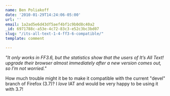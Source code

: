 ```yaml
---
name: Ben Poliakoff
date: '2010-01-29T14:24:06-05:00'
url: ''
email: 1a2ad5e6d43df5aef4bf1c9b0d8c40a2
_id: 6971788c-a53e-4c72-83c3-e52c3bc3bd07
slug: "/its-all-text-1-4-ff3-6-compatible/"
template: comment

---
```


<cite>"It only works in FF3.6, but the statistics show that the users of It’s All Text! upgrade their browser almost immediately after a new version comes out, so I’m not worried."</cite>

How much trouble might it be to make it compatible with the current "devel" branch of Firefox (3.7)?  I <em>love</em>  IAT and would be very happy to be using it with 3.7!

